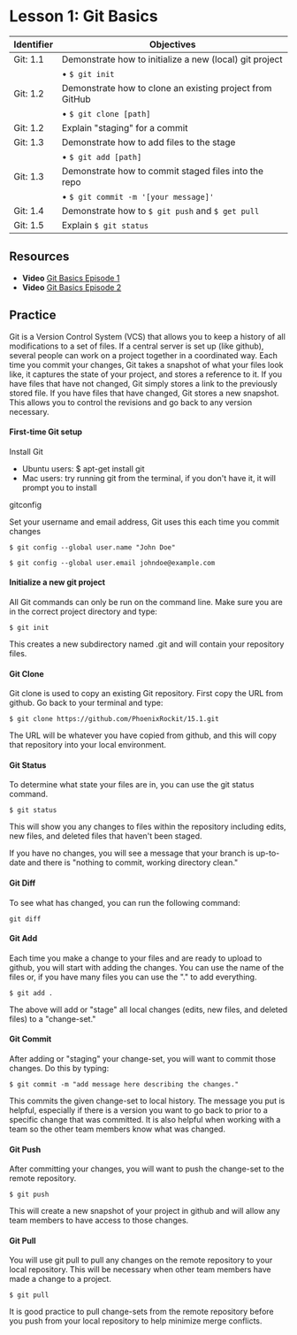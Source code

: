 # Lesson 1: Git Basics
Identifier   | Objectives
-------------|------------
Git: 1.1     | Demonstrate how to initialize a new (local) git project
             | &bull; `$ git init`
Git: 1.2     | Demonstrate how to clone an existing project from GitHub
             | &bull; `$ git clone [path]`
Git: 1.2     | Explain "staging" for a commit
Git: 1.3     | Demonstrate how to add files to the stage
             | &bull; `$ git add [path]`
Git: 1.3     | Demonstrate how to commit staged files into the repo
             | &bull; `$ git commit -m '[your message]'`
Git: 1.4     | Demonstrate how to `$ git push` and `$ get pull`
Git: 1.5     | Explain `$ git status`

## Resources
- __Video__ [Git Basics Episode 1](http://git-scm.com/video/what-is-version-control)
- __Video__ [Git Basics Episode 2](http://git-scm.com/video/what-is-git)

## Practice

Git is a Version Control System (VCS) that allows you to keep a history of all modifications to a set of files. If a central server is set up (like github), several people can work on a project together in a coordinated way. 
Each time you commit your changes, Git takes a snapshot of what your files look like, it captures the state of your project, and stores a reference to it. If you have files that have not changed, Git simply stores a link to the previously stored file. If you have files that have changed, Git stores a new snapshot. This allows you to control the revisions and go back to any version necessary.

#### First-time Git setup

Install Git
- Ubuntu users: $ apt-get install git
- Mac users: try running git from the terminal, if you don't have it, it will prompt you to install

gitconfig

Set your username and email address, Git uses this each time you commit changes
```
$ git config --global user.name "John Doe"

$ git config --global user.email johndoe@example.com
```
#### Initialize a new git project

All Git commands can only be run on the command line. Make sure you are in the correct project directory and type:
```
$ git init
```
This creates a new subdirectory named .git and will contain your repository files. 

#### Git Clone

Git clone is used to copy an existing Git repository. First copy the URL from github. Go back to your terminal and type:
```
$ git clone https://github.com/PhoenixRockit/15.1.git
```
The URL will be whatever you have copied from github, and this will copy that repository into your local environment.

#### Git Status

To determine what state your files are in, you can use the git status command. 
```
$ git status
```
This will show you any changes to files within the repository including edits, new files, and deleted files that haven't been staged. 

If you have no changes, you will see a message that your branch is up-to-date and there is "nothing to commit, working directory clean."

#### Git Diff

To see what has changed, you can run the following command:
```
git diff
```
#### Git Add

Each time you make a change to your files and are ready to upload to github, you will start with adding the changes. You can use the name of the files or, if you have many files you can use the "." to add everything. 
```
$ git add .
```
The above will add or "stage" all local changes (edits, new files, and deleted files) to a "change-set."

#### Git Commit

After adding or "staging" your change-set, you will want to commit those changes. Do this by typing: 
```
$ git commit -m "add message here describing the changes."
```
This commits the given change-set to local history. The message you put is helpful, especially if there is a version you want to go back to prior to a specific change that was committed. It is also helpful when working with a team so the other team members know what was changed. 

#### Git Push

After committing your changes, you will want to push the change-set to the remote repository. 
```
$ git push
```
This will create a new snapshot of your project in github and will allow any team members to have access to those changes. 

#### Git Pull

You will use git pull to pull any changes on the remote repository to your local repository. This will be necessary when other team members have made a change to a project. 
```
$ git pull
```
It is good practice to pull change-sets from the remote repository before you push from your local repository to help minimize merge conflicts. 
